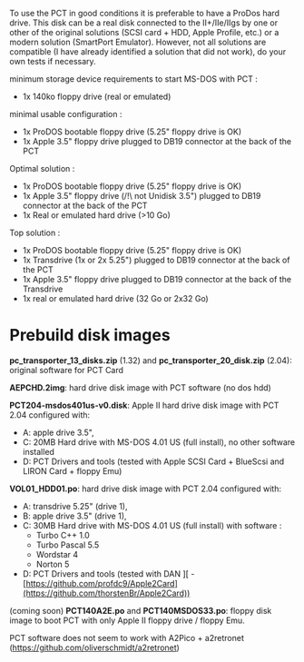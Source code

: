 To use the PCT in good conditions it is preferable to have a ProDos hard drive. This disk can be a real disk connected to the II+/IIe/IIgs by one or other of the original solutions (SCSI card + HDD, Apple Profile, etc.) or a modern solution (SmartPort Emulator). However, not all solutions are compatible (I have already identified a solution that did not work), do your own tests if necessary.  

minimum storage device requirements to start MS-DOS with PCT :
- 1x 140ko floppy drive (real or emulated)

minimal usable configuration :
- 1x ProDOS bootable floppy drive (5.25" floppy drive is OK)
- 1x Apple 3.5" floppy drive plugged to DB19 connector at the back of the PCT

Optimal solution :
- 1x ProDOS bootable floppy drive (5.25" floppy drive is OK)
- 1x Apple 3.5" floppy drive (/!\ not Unidisk 3.5") plugged to DB19 connector at the back of the PCT
- 1x Real or emulated hard drive (>10 Go)

Top solution :
- 1x ProDOS bootable floppy drive (5.25" floppy drive is OK)
- 1x Transdrive (1x or 2x 5.25") plugged to DB19 connector at the back of the PCT
- 1x Apple 3.5" floppy drive plugged to DB19 connector at the back of the Transdrive
- 1x real or emulated hard drive (32 Go or 2x32 Go)

# Prebuild disk images

**pc_transporter_13_disks.zip** (1.32) and **pc_transporter_20_disk.zip** (2.04): original software for PCT Card  

**AEPCHD.2img**: hard drive disk image with PCT software (no dos hdd)  

**PCT204-msdos401us-v0.disk**: Apple II hard drive disk image with PCT 2.04 configured with:  
- A: apple drive 3.5",  
- C: 20MB Hard drive with MS-DOS 4.01 US (full install), no other software installed
- D: PCT Drivers and tools
(tested with Apple SCSI Card + BlueScsi and LIRON Card + floppy Emu)

**VOL01_HDD01.po**: hard drive disk image with PCT 2.04 configured with:  
- A: transdrive 5.25" (drive 1),
- B: apple drive 3.5" (drive 1),
- C: 30MB Hard drive with MS-DOS 4.01 US (full install) with software :
  - Turbo C++ 1.0
  - Turbo Pascal 5.5
  - Wordstar 4
  - Norton 5
- D: PCT Drivers and tools
(tested with DAN ][ - [https://github.com/profdc9/Apple2Card](https://github.com/thorstenBr/Apple2Card))  

(coming soon) **PCT140A2E.po** and **PCT140MSDOS33.po**: floppy disk image to boot PCT with only Apple II floppy drive / floppy Emu.  

PCT software does not seem to work with A2Pico + a2retronet (https://github.com/oliverschmidt/a2retronet)
